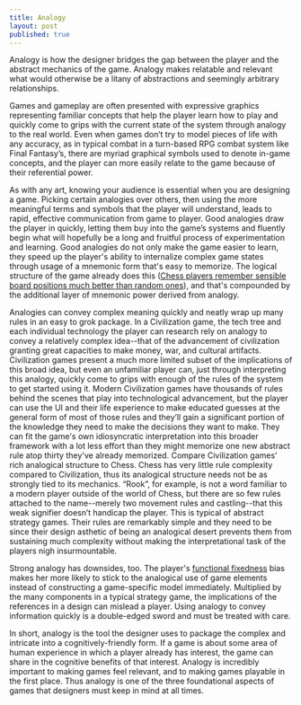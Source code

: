```yaml
---
title: Analogy
layout: post
published: true
---
```


Analogy is how the designer bridges the gap between the player and the abstract mechanics of the game. Analogy makes relatable and relevant what would otherwise be a litany of abstractions and seemingly arbitrary relationships. 

Games and gameplay are often presented with expressive graphics representing familiar concepts that help the player learn how to play and quickly come to grips with the current state of the system through analogy to the real world. Even when games don’t try to model pieces of life with any accuracy, as in typical combat in a turn-based RPG combat system like Final Fantasy’s, there are myriad graphical symbols used to denote in-game concepts, and the player can more easily relate to the game because of their referential power.

As with any art, knowing your audience is essential when you are designing a game. Picking certain analogies over others, then using the more meaningful terms and symbols that the player will understand, leads to rapid, effective communication from game to player. Good analogies draw the player in quickly, letting them buy into the game’s systems and fluently begin what will hopefully be a long and fruitful process of experimentation and learning. Good analogies do not only make the game easier to learn, they speed up the player's ability to internalize complex game states through usage of a mnemonic form that's easy to memorize. The logical structure of the game already does this ([Chess players remember sensible board positions much better than random ones](http://theinvisiblegorilla.com/blog/2012/02/15/how-experts-recall-chess-positions/)), and that's compounded by the additional layer of mnemonic power derived from analogy.

Analogies can convey complex meaning quickly and neatly wrap up many rules in an easy to grok package. In a Civilization game, the tech tree and each individual technology the player can research rely on analogy to convey a relatively complex idea--that of the advancement of civilization granting great capacities to make money, war, and cultural artifacts. Civilization games present a much more limited subset of the implications of this broad idea, but even an unfamiliar player can, just through interpreting this analogy, quickly come to grips with enough of the rules of the system to get started using it. Modern Civilization games have thousands of rules behind the scenes that play into technological advancement, but the player can use the UI and their life experience to make educated guesses at the general form of most of those rules and they’ll gain a significant portion of the knowledge they need to make the decisions they want to make. They can fit the game's own idiosyncratic interpretation into this broader framework with a lot less effort than they might memorize one new abstract rule atop thirty they've already memorized. Compare Civilization games’ rich analogical structure to Chess. Chess has very little rule complexity compared to Civilization, thus its analogical structure needs not be as strongly tied to its mechanics. “Rook”, for example, is not a word familiar to a modern player outside of the world of Chess, but there are so few rules attached to the name--merely two movement rules and castling--that this weak signifier doesn’t handicap the player. This is typical of abstract strategy games. Their rules are remarkably simple and they need to be since their design asthetic of being an analogical desert prevents them from sustaining much complexity without making the interpretational task of the players nigh insurmountable.

Strong analogy has downsides, too. The player's [functional fixedness](https://en.wikipedia.org/wiki/Functional_fixedness) bias makes her more likely to stick to the analogical use of game elements instead of constructing a game-specific model immediately. Multiplied by the many components in a typical strategy game, the implications of the references in a design can mislead a player. Using analogy to convey information quickly is a double-edged sword and must be treated with care. 

In short, analogy is the tool the designer uses to package the complex and intricate into a cognitively-friendly form. If a game is about some area of human experience in which a player already has interest, the game can share in the cognitive benefits of that interest. Analogy is incredibly important to making games feel relevant, and to making games playable in the first place. Thus analogy is one of the three foundational aspects of games that designers must keep in mind at all times.
